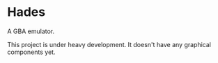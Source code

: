 # Hades

A GBA emulator.

This project is under heavy development. It doesn't have any graphical components yet.